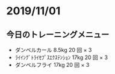 # 2019/11/01

## 今日のトレーニングメニュー

- ダンベルカール 8.5kg 20 回 × 3
- ﾗｲｲﾝｸﾞﾄﾗｲｾﾌﾟｽｴｸｽﾃﾝｼｮﾝ 17kg 20 回 × 3
- ダンベルフライ 17kg 20 回 × 3
